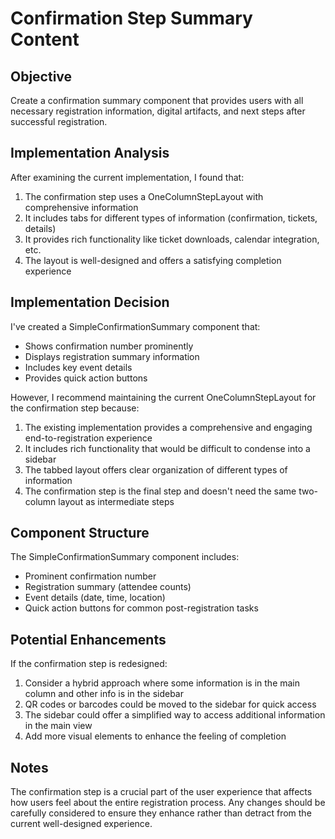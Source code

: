 # Confirmation Step Summary Content

## Objective
Create a confirmation summary component that provides users with all necessary registration information, digital artifacts, and next steps after successful registration.

## Implementation Analysis
After examining the current implementation, I found that:

1. The confirmation step uses a OneColumnStepLayout with comprehensive information
2. It includes tabs for different types of information (confirmation, tickets, details)
3. It provides rich functionality like ticket downloads, calendar integration, etc.
4. The layout is well-designed and offers a satisfying completion experience

## Implementation Decision
I've created a SimpleConfirmationSummary component that:
- Shows confirmation number prominently
- Displays registration summary information
- Includes key event details
- Provides quick action buttons

However, I recommend maintaining the current OneColumnStepLayout for the confirmation step because:
1. The existing implementation provides a comprehensive and engaging end-to-registration experience
2. It includes rich functionality that would be difficult to condense into a sidebar
3. The tabbed layout offers clear organization of different types of information
4. The confirmation step is the final step and doesn't need the same two-column layout as intermediate steps

## Component Structure
The SimpleConfirmationSummary component includes:
- Prominent confirmation number
- Registration summary (attendee counts)
- Event details (date, time, location)
- Quick action buttons for common post-registration tasks

## Potential Enhancements
If the confirmation step is redesigned:
1. Consider a hybrid approach where some information is in the main column and other info is in the sidebar
2. QR codes or barcodes could be moved to the sidebar for quick access
3. The sidebar could offer a simplified way to access additional information in the main view
4. Add more visual elements to enhance the feeling of completion

## Notes
The confirmation step is a crucial part of the user experience that affects how users feel about the entire registration process. Any changes should be carefully considered to ensure they enhance rather than detract from the current well-designed experience.